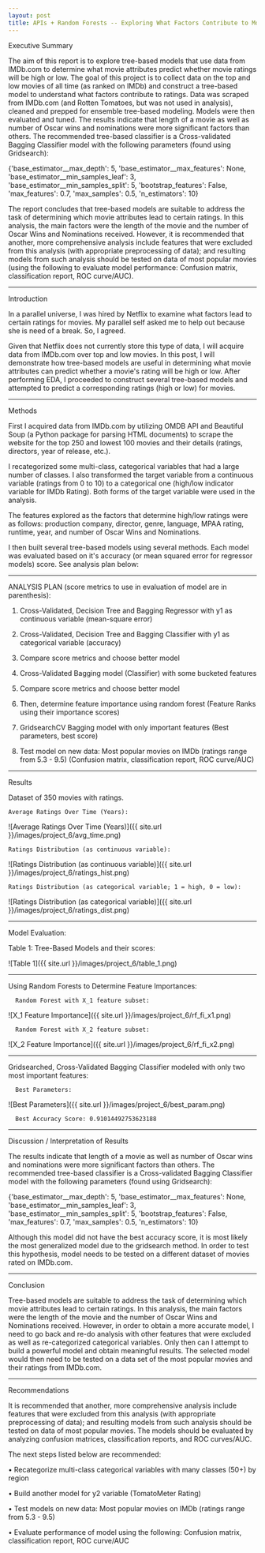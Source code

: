 ```yaml
---
layout: post
title: APIs + Random Forests -- Exploring What Factors Contribute to Movie Ratings
---
```


Executive Summary


The aim of this report is to explore tree-based models that use data from IMDb.com to determine what movie attributes predict whether movie ratings will be high or low.  The goal of this project is to collect data on the top and low movies of all time (as ranked on IMDb) and construct a tree-based model to understand what factors contribute to ratings. Data was scraped from IMDb.com (and Rotten Tomatoes, but was not used in analysis), cleaned and prepped for ensemble tree-based modeling. Models were then evaluated and tuned. The results indicate that length of a movie as well as number of Oscar wins and nominations were more significant factors than others. The recommended tree-based classifier is a Cross-validated Bagging Classifier model with the following parameters (found using Gridsearch): 

{'base_estimator__max_depth': 5,
 'base_estimator__max_features': None,
 'base_estimator__min_samples_leaf': 3,
 'base_estimator__min_samples_split': 5,
 'bootstrap_features': False,
 'max_features': 0.7,
 'max_samples': 0.5,
 'n_estimators': 10}
 
The report concludes that tree-based models are suitable to address the task of determining which movie attributes lead to certain ratings. In this analysis, the main factors were the length of the movie and the number of Oscar Wins and Nominations received. However, it is recommended that another, more comprehensive analysis include features that were excluded from this analysis (with appropriate preprocessing of data); and resulting models from such analysis should be tested on data of most popular movies (using the following to evaluate model performance: Confusion matrix, classification report, ROC curve/AUC).
 
_________________________________________________________

Introduction


In a parallel universe, I was hired by Netflix to examine what factors lead to certain ratings for movies. My parallel self asked me to help out because she is need of a break. So, I agreed.

Given that Netflix does not currently store this type of data, I will acquire data from IMDb.com over top and low movies. In this post, I will demonstrate how tree-based models are useful in determining what movie attributes can predict whether a movie's rating will be high or low. After performing EDA, I proceeded to construct several tree-based models and attempted to predict a corresponding ratings (high or low) for movies. 

_________________________________________________________

Methods


First I acquired data from IMDb.com by utilizing OMDB API and Beautiful Soup (a Python package for parsing HTML documents) to scrape the website for the top 250 and lowest 100 movies and their details (ratings, directors, year of release, etc.). 

I recategorized some multi-class, categorical variables that had a large number of classes. I also transformed the target variable from a continuous variable (ratings from 0 to 10) to a categorical one (high/low indicator variable for IMDb Rating). Both forms of the target variable were used in the analysis.

The features explored as the factors that determine high/low ratings were as follows: production company, director, genre, language, MPAA rating, runtime, year, and number of Oscar Wins and Nominations.


I then built several tree-based models using several methods. Each model was evaluated based on it's accuracy (or mean squared error for regressor models) score. See analysis plan below:

----

ANALYSIS PLAN (score metrics to use in evaluation of model are in parenthesis):

1) Cross-Validated, Decision Tree and Bagging Regressor with y1 as continuous variable (mean-square error)

2) Cross-Validated, Decision Tree and Bagging Classifier with y1 as categorical variable (accuracy)

3) Compare score metrics and choose better model 

4) Cross-Validated Bagging model (Classifier) with some bucketed features 

5) Compare score metrics and choose better model

6) Then, determine feature importance using random forest (Feature Ranks using their importance scores)

7) GridsearchCV Bagging model with only important features (Best parameters, best score)

8) Test model on new data: Most popular movies on IMDb (ratings range from 5.3 - 9.5) (Confusion matrix, classification report, ROC curve/AUC)

_________________________________________________________

Results

Dataset of 350 movies with ratings. 

    Average Ratings Over Time (Years):

![Average Ratings Over Time (Years)]({{ site.url }}/images/project_6/avg_time.png)

    Ratings Distribution (as continuous variable):

![Ratings Distribution (as continuous variable)]({{ site.url }}/images/project_6/ratings_hist.png)

    Ratings Distribution (as categorical variable; 1 = high, 0 = low):
    
![Ratings Distribution (as categorical variable)]({{ site.url }}/images/project_6/ratings_dist.png)

_________________________________________________________

Model Evaluation:

Table 1: Tree-Based Models and their scores:

![Table 1]({{ site.url }}/images/project_6/table_1.png)      

_________________________________________________________

Using Random Forests to Determine Feature Importances:

      Random Forest with X_1 feature subset:

![X_1 Feature Importance]({{ site.url }}/images/project_6/rf_fi_x1.png)      

      Random Forest with X_2 feature subset:

![X_2 Feature Importance]({{ site.url }}/images/project_6/rf_fi_x2.png) 

_________________________________________________________

Gridsearched, Cross-Validated Bagging Classifier modeled with only two most important features: 

      Best Parameters:

![Best Parameters]({{ site.url }}/images/project_6/best_param.png)      

      Best Accuracy Score: 0.91014492753623188      

_________________________________________________________

Discussion / Interpretation of Results

The results indicate that length of a movie as well as number of Oscar wins and nominations were more significant factors than others. The recommended tree-based classifier is a Cross-validated Bagging Classifier model with the following parameters (found using Gridsearch): 

{'base_estimator__max_depth': 5,
 'base_estimator__max_features': None,
 'base_estimator__min_samples_leaf': 3,
 'base_estimator__min_samples_split': 5,
 'bootstrap_features': False,
 'max_features': 0.7,
 'max_samples': 0.5,
 'n_estimators': 10}

Although this model did not have the best accuracy score, it is most likely the most generalized model due to the gridsearch method. In order to test this hypothesis, model needs to be tested on a different dataset of movies rated on IMDb.com.

_________________________________________________________

Conclusion

Tree-based models are suitable to address the task of determining which movie attributes lead to certain ratings. In this analysis, the main factors were the length of the movie and the number of Oscar Wins and Nominations received. However, in order to obtain a more accurate model, I need to go back and re-do analysis with other features that were excluded as well as re-categorized categorical variables. Only then can I attempt to build a powerful model and obtain meaningful results. The selected model would then need to be tested on a data set of the most popular movies and their ratings from IMDb.com. 

_________________________________________________________

Recommendations

It is recommended that another, more comprehensive analysis include features that were excluded from this analysis (with appropriate preprocessing of data); and resulting models from such analysis should be tested on data of most popular movies. The models should be evaluated by analyzing confusion matrices, classification reports, and ROC curves/AUC.


The next steps listed below are recommended: 


• Recategorize multi-class categorical variables with many classes (50+) by region

• Build another model for y2 variable (TomatoMeter Rating)

• Test models on new data: Most popular movies on IMDb (ratings range from 5.3 - 9.5)

• Evaluate performance of model using the following: Confusion matrix, classification report, ROC curve/AUC
